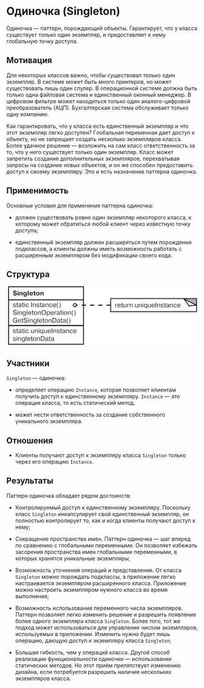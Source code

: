 # Одиночка (Singleton)

Одиночка — паттерн, порождающий объекты.
Гарантирует, что у класса существует только один экземпляр, и предоставляет к нему глобальную точку доступа.

## Мотивация

Для некоторых классов важно, чтобы существовал только один экземпляр. В системе может быть много принтеров, но может существовать лишь один спулер. В операционной системе должна быть только одна файловая система и единственный оконный менеджер. В цифровом фильтре может находиться только один аналого-цифровой преобразователь (АЦП). Бухгалтерская система обслуживает только одну компанию.

Как гарантировать, что у класса есть единственный экземпляр и что этот экземпляр легко доступен? Глобальная переменная дает доступ к объекту, но не запрещает создать несколько экземпляров класса.
Более удачное решение — возложить на сам класс ответственность за то, что у него существует только один экземпляр. Класс может запретить создание дополнительных экземпляров, перехватывая запросы на создание новых объектов, и он же способен предоставить доступ к своему экземпляру. Это и есть назначение паттерна одиночка.

## Применимость
Основные условия для применения паттерна одиночка:
 - должен существовать ровно один экземпляр некоторого класса, к которому может обратиться любой клиент через известную точку доступа;

 - единственный экземпляр должен расширяться путем порождения подклассов, а клиенты должны иметь возможность работать с расширенным экземпляром без модификации своего кода.

## Структура 

![Синглтон](./images/singleton.png)

## Участники
`Singleton` — одиночка:

 - определяет операцию `Instance`, которая позволяет клиентам получить доступ к единственному экземпляру. `Instance` — это операция класса, то есть статический метод.

 - может нести ответственность за создание собственного уникального экземпляра.

## Отношения
 - Клиенты получают доступ к экземпляру класса `Singleton` только через его операцию `Instance`.

## Результаты

Паттерн одиночка обладает рядом достоинств:

 - Контролируемый доступ к единственному экземпляру. Поскольку класс `Singleton` инкапсулирует свой единственный экземпляр, он полностью контролирует то, как и когда клиенты получают доступ к нему;

 - Сокращение пространства имен. Паттерн одиночка — шаг вперед по сравнению с глобальными переменными. Он позволяет избежать засорения пространства имен глобальными переменными, в которых хранятся уникальные экземпляры;

 - Возможность уточнения операций и представления. От класса `Singleton` можно порождать подклассы, а приложение легко настраивается экземпляром расширенного класса. Приложение можно настроить экземпляром нужного класса во время выполнения;

 - Возможность использования переменного числа экземпляров. Паттерн позволяет легко изменить решение и разрешить появление более одного экземпляра класса `Singleton`. Более того, тот же подход может использоваться для управления числом экземпляров, используемых в приложении. Изменить нужно будет лишь операцию, дающую доступ к экземпляру класса `Singleton`;

 - Большая гибкость, чем у операций класса. Другой способ реализации функциональности одиночки — использование статических методов. Но этот приём препятствует изменению дизайна, если потребуется разрешить наличие нескольких экземпляров класса.
